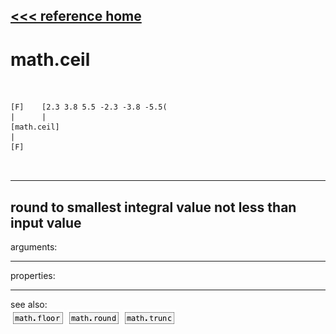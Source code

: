 [<<< reference home](ceammc_lib.md)
---

# math.ceil

```


[F]    [2.3 3.8 5.5 -2.3 -3.8 -5.5(
|      |
[math.ceil]
|
[F]

            
```
---
round to smallest integral value not less than input value
---
arguments:


---
properties:


---
see also:<br>
[![math.floor](img/object_math.floor.png)](math.floor.md)
[![math.round](img/object_math.round.png)](math.round.md)
[![math.trunc](img/object_math.trunc.png)](math.trunc.md)
